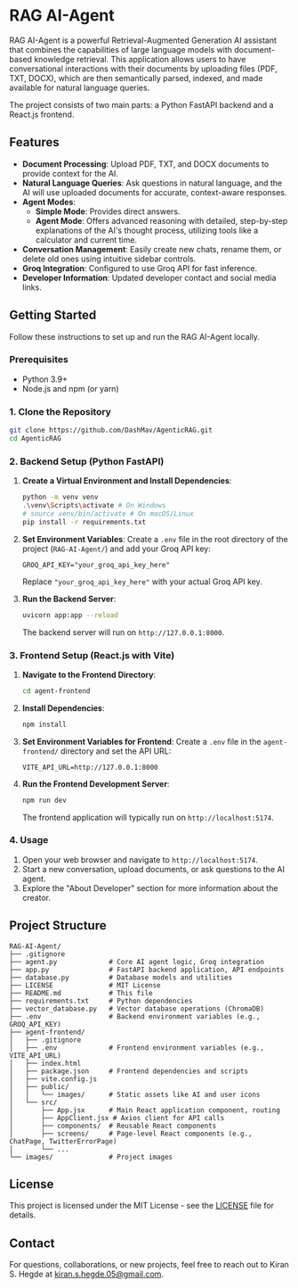 # RAG AI-Agent

RAG AI-Agent is a powerful Retrieval-Augmented Generation AI assistant that combines the capabilities of large language models with document-based knowledge retrieval. This application allows users to have conversational interactions with their documents by uploading files (PDF, TXT, DOCX), which are then semantically parsed, indexed, and made available for natural language queries.

The project consists of two main parts: a Python FastAPI backend and a React.js frontend.

## Features

*   **Document Processing**: Upload PDF, TXT, and DOCX documents to provide context for the AI.
*   **Natural Language Queries**: Ask questions in natural language, and the AI will use uploaded documents for accurate, context-aware responses.
*   **Agent Modes**:
    *   **Simple Mode**: Provides direct answers.
    *   **Agent Mode**: Offers advanced reasoning with detailed, step-by-step explanations of the AI's thought process, utilizing tools like a calculator and current time.
*   **Conversation Management**: Easily create new chats, rename them, or delete old ones using intuitive sidebar controls.
*   **Groq Integration**: Configured to use Groq API for fast inference.
*   **Developer Information**: Updated developer contact and social media links.

## Getting Started

Follow these instructions to set up and run the RAG AI-Agent locally.

### Prerequisites

*   Python 3.9+
*   Node.js and npm (or yarn)

### 1. Clone the Repository

```bash
git clone https://github.com/DashMav/AgenticRAG.git
cd AgenticRAG
```

### 2. Backend Setup (Python FastAPI)

1.  **Create a Virtual Environment and Install Dependencies**:
    ```bash
    python -m venv venv
    .\venv\Scripts\activate # On Windows
    # source venv/bin/activate # On macOS/Linux
    pip install -r requirements.txt
    ```

2.  **Set Environment Variables**:
    Create a `.env` file in the root directory of the project (`RAG-AI-Agent/`) and add your Groq API key:
    ```
    GROQ_API_KEY="your_groq_api_key_here"
    ```
    Replace `"your_groq_api_key_here"` with your actual Groq API key.

3.  **Run the Backend Server**:
    ```bash
    uvicorn app:app --reload
    ```
    The backend server will run on `http://127.0.0.1:8000`.

### 3. Frontend Setup (React.js with Vite)

1.  **Navigate to the Frontend Directory**:
    ```bash
    cd agent-frontend
    ```

2.  **Install Dependencies**:
    ```bash
    npm install
    ```

3.  **Set Environment Variables for Frontend**:
    Create a `.env` file in the `agent-frontend/` directory and set the API URL:
    ```
    VITE_API_URL=http://127.0.0.1:8000
    ```

4.  **Run the Frontend Development Server**:
    ```bash
    npm run dev
    ```
    The frontend application will typically run on `http://localhost:5174`.

### 4. Usage

1.  Open your web browser and navigate to `http://localhost:5174`.
2.  Start a new conversation, upload documents, or ask questions to the AI agent.
3.  Explore the "About Developer" section for more information about the creator.

## Project Structure

```
RAG-AI-Agent/
├── .gitignore
├── agent.py             # Core AI agent logic, Groq integration
├── app.py               # FastAPI backend application, API endpoints
├── database.py          # Database models and utilities
├── LICENSE              # MIT License
├── README.md            # This file
├── requirements.txt     # Python dependencies
├── vector_database.py   # Vector database operations (ChromaDB)
├── .env                 # Backend environment variables (e.g., GROQ_API_KEY)
├── agent-frontend/
│   ├── .gitignore
│   ├── .env             # Frontend environment variables (e.g., VITE_API_URL)
│   ├── index.html
│   ├── package.json     # Frontend dependencies and scripts
│   ├── vite.config.js
│   ├── public/
│   │   └── images/      # Static assets like AI and user icons
│   └── src/
│       ├── App.jsx      # Main React application component, routing
│       ├── AppClient.jsx # Axios client for API calls
│       ├── components/  # Reusable React components
│       ├── screens/     # Page-level React components (e.g., ChatPage, TwitterErrorPage)
│       └── ...
└── images/              # Project images
```

## License

This project is licensed under the MIT License - see the [LICENSE](LICENSE) file for details.

## Contact

For questions, collaborations, or new projects, feel free to reach out to Kiran S. Hegde at [kiran.s.hegde.05@gmail.com](mailto:kiran.s.hegde.05@gmail.com).
